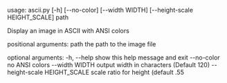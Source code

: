 usage: ascii.py [-h] [--no-color] [--width WIDTH] [--height-scale HEIGHT_SCALE] path

Display an image in ASCII with ANSI colors

positional arguments:
 path                  the path to the image file

optional arguments:
 -h, --help            show this help message and exit
 --no-color            no ANSI colors
 --width WIDTH         output width in characters (Default 120)
 --height-scale HEIGHT_SCALE
                       scale ratio for height (default .55
